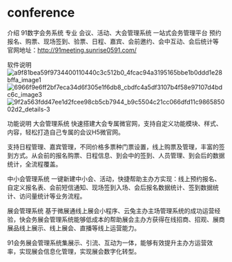 # conference
介绍
91数字会务系统 专业 会议、活动、大会管理系统 一站式会务管理平台 预约报名、购票、现场签到、验票、日程、嘉宾、会前邀约、会中互动、会后统计等 官网地址：http://91meeting.sunrise0591.com/

软件说明
![a9f81bea59f9734400110440c3c512b0_4fcac94a3195165bbe1b0ddd1e28bffa_image1](https://github.com/user-attachments/assets/7d5647de-a12d-4d06-808b-c59798e11218)
![6966f9e6ff2bf7eca34d6f305e1f6db8_cbdfc4a5df3107b4f58e97107d4bdc6c_image3](https://github.com/user-attachments/assets/55d2d2dc-472e-4d05-9612-d7c69f04bdac)
![9f2a563fdd47ee1d2fcee98cb5cb7944_b9c5504c21cc066dfd11c986585002d2_details-3](https://github.com/user-attachments/assets/f5a27a11-e76c-4f9d-be45-91141ec03ed2)


功能说明
大会管理系统 快速搭建大会专属微官网，支持自定义功能模块、样式、内容，轻松打造自己专属的会议H5微官网。

支持日程管理、嘉宾管理，不同价格多票种门票设置，线上购票及管理，丰富的签到方式。从会前的报名购票、日程信息、到会中的签到、人员管理、到会后的数据统计，全流程覆盖。

中小会管理系统 一键新建中小会、活动，快捷帮助主办方实现：线上预约报名、自定义报名表、会前短信通知、现场签到入场、会后报名数据统计、签到数据统计、访问量统计等业务流程。

展会管理系统 基于微展通线上展会小程序、云兔主办主场管理系统的成功运营经验，快会务展会管理系统能够低成本的帮助展会主办方获得在线招商、招观、展商展品线上展示、线上展会、直播等线上运营能力。

91会务展会管理系统集展示、引流、互动为一体，能够有效提升主办方运营效率，实现展会信息化管理，实现展会数字化转型。



